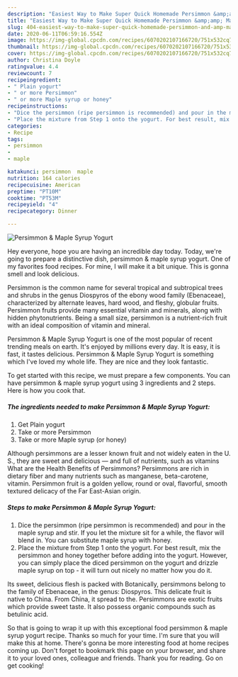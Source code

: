 ```yaml
---
description: "Easiest Way to Make Super Quick Homemade Persimmon &amp;amp; Maple Syrup Yogurt"
title: "Easiest Way to Make Super Quick Homemade Persimmon &amp;amp; Maple Syrup Yogurt"
slug: 404-easiest-way-to-make-super-quick-homemade-persimmon-and-amp-maple-syrup-yogurt
date: 2020-06-11T06:59:16.554Z
image: https://img-global.cpcdn.com/recipes/6070202107166720/751x532cq70/persimmon-maple-syrup-yogurt-recipe-main-photo.jpg
thumbnail: https://img-global.cpcdn.com/recipes/6070202107166720/751x532cq70/persimmon-maple-syrup-yogurt-recipe-main-photo.jpg
cover: https://img-global.cpcdn.com/recipes/6070202107166720/751x532cq70/persimmon-maple-syrup-yogurt-recipe-main-photo.jpg
author: Christina Doyle
ratingvalue: 4.4
reviewcount: 7
recipeingredient:
- " Plain yogurt"
- " or more Persimmon"
- " or more Maple syrup or honey"
recipeinstructions:
- "Dice the persimmon (ripe persimmon is recommended) and pour in the maple syrup and stir. If you let the mixture sit for a while, the flavor will blend in. You can substitute maple syrup with honey."
- "Place the mixture from Step 1 onto the yogurt. For best result, mix the persimmon and honey together before adding into the yogurt. However, you can simply place the diced persimmon on the yogurt and drizzle maple syrup on top - it will turn out nicely no matter how you do it."
categories:
- Recipe
tags:
- persimmon
- 
- maple

katakunci: persimmon  maple 
nutrition: 164 calories
recipecuisine: American
preptime: "PT10M"
cooktime: "PT53M"
recipeyield: "4"
recipecategory: Dinner

---
```



![Persimmon &amp; Maple Syrup Yogurt](https://img-global.cpcdn.com/recipes/6070202107166720/751x532cq70/persimmon-maple-syrup-yogurt-recipe-main-photo.jpg)

Hey everyone, hope you are having an incredible day today. Today, we're going to prepare a distinctive dish, persimmon &amp; maple syrup yogurt. One of my favorites food recipes. For mine, I will make it a bit unique. This is gonna smell and look delicious.

Persimmon is the common name for several tropical and subtropical trees and shrubs in the genus Diospyros of the ebony wood family (Ebenaceae), characterized by alternate leaves, hard wood, and fleshy, globular fruits. Persimmon fruits provide many essential vitamin and minerals, along with hidden phytonutrients. Being a small size, persimmon is a nutrient-rich fruit with an ideal composition of vitamin and mineral.

Persimmon &amp; Maple Syrup Yogurt is one of the most popular of recent trending meals on earth. It's enjoyed by millions every day. It is easy, it is fast, it tastes delicious. Persimmon &amp; Maple Syrup Yogurt is something which I've loved my whole life. They are nice and they look fantastic.


To get started with this recipe, we must prepare a few components. You can have persimmon &amp; maple syrup yogurt using 3 ingredients and 2 steps. Here is how you cook that.

<!--inarticleads1-->

##### The ingredients needed to make Persimmon &amp; Maple Syrup Yogurt:

1. Get  Plain yogurt
1. Take  or more Persimmon
1. Take  or more Maple syrup (or honey)


Although persimmons are a lesser known fruit and not widely eaten in the U. S., they are sweet and delicious — and full of nutrients, such as vitamins What are the Health Benefits of Persimmons? Persimmons are rich in dietary fiber and many nutrients such as manganese, beta-carotene, vitamin. Persimmon fruit is a golden yellow, round or oval, flavorful, smooth textured delicacy of the Far East-Asian origin. 

<!--inarticleads2-->

##### Steps to make Persimmon &amp; Maple Syrup Yogurt:

1. Dice the persimmon (ripe persimmon is recommended) and pour in the maple syrup and stir. If you let the mixture sit for a while, the flavor will blend in. You can substitute maple syrup with honey.
1. Place the mixture from Step 1 onto the yogurt. For best result, mix the persimmon and honey together before adding into the yogurt. However, you can simply place the diced persimmon on the yogurt and drizzle maple syrup on top - it will turn out nicely no matter how you do it.


Its sweet, delicious flesh is packed with Botanically, persimmons belong to the family of Ebenaceae, in the genus: Diospyros. This delicate fruit is native to China. From China, it spread to the. Persimmons are exotic fruits which provide sweet taste. It also possess organic compounds such as betulinic acid. 

So that is going to wrap it up with this exceptional food persimmon &amp; maple syrup yogurt recipe. Thanks so much for your time. I'm sure that you will make this at home. There's gonna be more interesting food at home recipes coming up. Don't forget to bookmark this page on your browser, and share it to your loved ones, colleague and friends. Thank you for reading. Go on get cooking!
